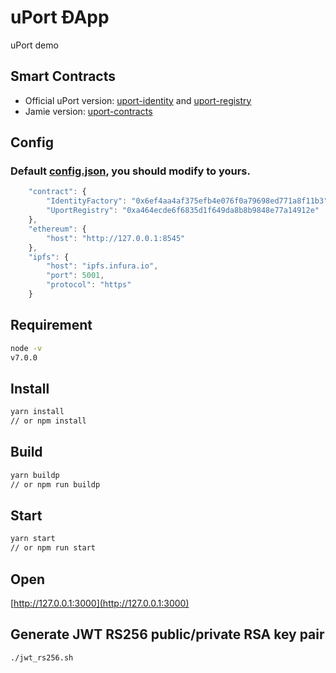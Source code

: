 # uPort ÐApp
uPort demo

## Smart Contracts
* Official uPort version: [uport-identity](https://github.com/uport-project/uport-identity) and [uport-registry](https://github.com/uport-project/uport-registry)
* Jamie version: [uport-contracts](https://github.com/hcmlinj/uport-contracts)

## Config
### Default [config.json](https://github.com/hcmlinj/uport-dapp/blob/master/config.json), you should modify to yours.
```js
    "contract": {
        "IdentityFactory": "0x6ef4aa4af375efb4e076f0a79698ed771a8f11b3",
        "UportRegistry": "0xa464ecde6f6835d1f649da8b8b9848e77a14912e"
    },
    "ethereum": {
        "host": "http://127.0.0.1:8545"
    },
    "ipfs": {
        "host": "ipfs.infura.io",
        "port": 5001,
        "protocol": "https"
    }
```

## Requirement
```bash
node -v
v7.0.0
```

## Install
```bash
yarn install
// or npm install
```

## Build
```bash
yarn buildp
// or npm run buildp
```

## Start
```bash
yarn start
// or npm run start
```

## Open
[http://127.0.0.1:3000](http://127.0.0.1:3000)

## Generate JWT RS256 public/private RSA key pair
```bash
./jwt_rs256.sh
```
